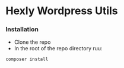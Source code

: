 # Hexly Wordpress Utils
### Installation
* Clone the repo
* In the root of the repo directory ruu:
```
composer install
```
